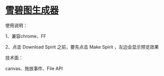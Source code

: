 
# [雪碧图生成器](https://i-am-luxiansheng.github.io/creation/html5%20%E9%9B%AA%E7%A2%A7%E5%9B%BE%E7%94%9F%E6%88%90%E5%99%A8/index.html)

使用说明：

1、兼容chrome、FF

2、点击 Download Spirit 之前，要先点击 Make Spirit ，左边会显示预览效果

技术面：

canvas、拖放事件、File API